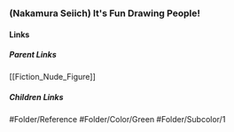### (Nakamura Seiich) It's Fun Drawing People!
#### Links
##### Parent Links
[[Fiction_Nude_Figure]]
##### Children Links
#Folder/Reference
#Folder/Color/Green
#Folder/Subcolor/1
